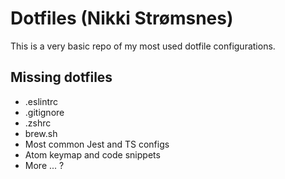 # Dotfiles (Nikki Strømsnes)

This is a very basic repo of my most used dotfile configurations.

## Missing dotfiles

- .eslintrc
- .gitignore
- .zshrc
- brew.sh
- Most common Jest and TS configs
- Atom keymap and code snippets
- More ... ?
